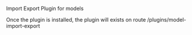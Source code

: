 Import Export Plugin for models

Once the plugin is installed, the plugin will exists on route /plugins/model-import-export
